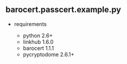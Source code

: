
## barocert.passcert.example.py

* requirements

    * python 2.6+
    * linkhub 1.6.0
    * barocert 1.1.1
    * pycryptodome 2.6.1+
